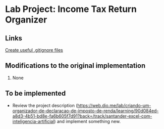 # Lab Project: Income Tax Return Organizer

## Links

[Create useful .gitignore files](https://www.toptal.com/developers/gitignore/)

## Modifications to the original implementation

1. None

## To be implemented

* Review the project description (https://web.dio.me/lab/criando-um-organizador-de-declaracao-de-imposto-de-renda/learning/90d084ed-a8d3-4b51-bd8e-fa6b605f7d91?back=/track/santander-excel-com-inteligencia-artificial) and implement something new. 
